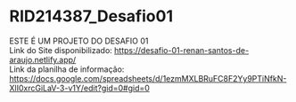 # RID214387_Desafio01
ESTE É UM PROJETO DO DESAFIO 01 <br>
Link do Site disponibilizado: https://desafio-01-renan-santos-de-araujo.netlify.app/ <br>
Link da planilha de informação: https://docs.google.com/spreadsheets/d/1ezmMXLBRuFC8F2Yy9PTiNfkN-XlI0xrcGiLaV-3-v1Y/edit?gid=0#gid=0
